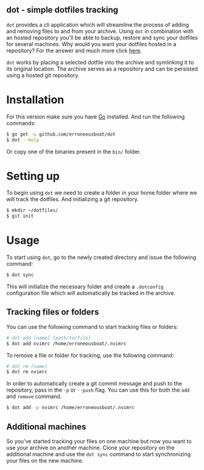 dot - simple dotfiles tracking
------------------------------

`dot` provides a cli application which will streamline the process of adding
and removing files to and from your archive. Using `dot` in combination with
an hosted repository you'll be able to backup, restore and sync your dotfiles
for several machines. Why would you want your dotfiles hosted in a
repository? For the answer and much more click
[here](https://dotfiles.github.io). 

`dot` works by placing a selected dotfile into the archive and symlinking it
to its original location. The archive serves as a repository and can be
persisted using a hosted git repository.

# Installation
For this version make sure you have [Go](golang.org) installed. And run the
following commands:

```bash
$ go get -u github.com/erroneousboat/dot
$ dot --help
```

Or copy one of the binaries present in the `bin/` folder.

# Setting up
To begin using `dot` we need to create a folder in your home folder where we
will track the dotfiles. And initializing a git repository.

```bash
$ mkdir ~/dotfiles/
$ git init
```

# Usage
To start using `dot`, go to the newly created directory and issue the
following command:

```bash
$ dot sync
```

This will initialize the necessary folder and create a `.dotconfig`
configuration file which will automatically be tracked in the archive.

## Tracking files or folders
You can use the following command to start tracking files or folders:

```bash
# dot add [name] [path/to/file]
$ dot add nvimrc /home/erroneousboat/.nvimrc
```

To remove a file or folder for tracking, use the following command:
```bash
# dot rm [name]
$ dot rm nvimrc
```

In order to automatically create a git commit message and push to the
repository, pass in the `-p` or `--push` flag. You can use this for both the
`add` and `remove` command.

```bash
$ dot add -p nvimrc /home/erroneousboat/.nvimrc
```

## Additional machines
So you've started tracking your files on one machine but now you want to use
your archive on another machine. Clone your repository on the additional
machine and use the `dot sync` command to start synchronizing your files on the
new machine.
